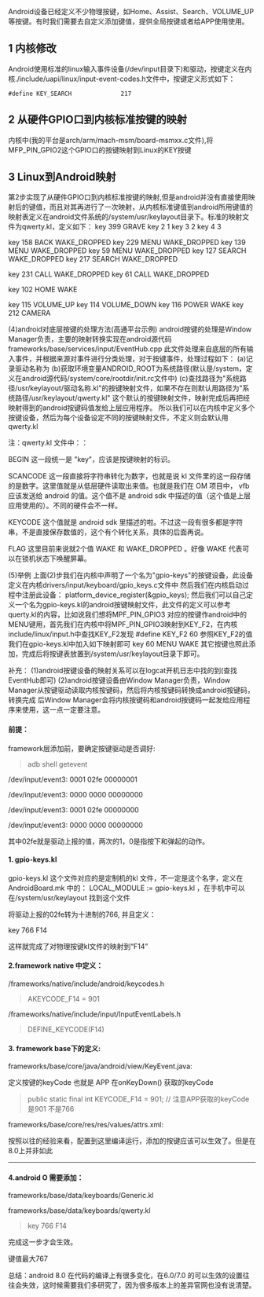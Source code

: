 Android设备已经定义不少物理按键，如Home、Assist、Search、VOLUME_UP等按键。有时我们需要去自定义添加键值，提供全局按键或者给APP使用使用。

## 1 内核修改

​		Android使用标准的linux输入事件设备(/dev/input目录下)和驱动，按键定义在内核./include/uapi/linux/input-event-codes.h文件中，按键定义形式如下：

```
#define KEY_SEARCH              217
```

## 2 从硬件GPIO口到内核标准按键的映射

​	内核中(我的平台是arch/arm/mach-msm/board-msmxx.c文件),将MFP_PIN_GPIO2这个GPIO口的按键映射到Linux的KEY按键

## 3 Linux到Android映射

​		第2步实现了从硬件GPIO口到内核标准按键的映射,但是android并没有直接使用映射后的键值，而且对其再进行了一次映射，从内核标准键值到android所用键值的映射表定义在android文件系统的/system/usr/keylayout目录下。标准的映射文件为qwerty.kl，定义如下：
key 399   GRAVE
key 2     1
key 3     2
key 4     3

key 158   BACK              WAKE_DROPPED
key 229   MENU              WAKE_DROPPED
key 139   MENU              WAKE_DROPPED
key 59    MENU              WAKE_DROPPED
key 127   SEARCH            WAKE_DROPPED
key 217   SEARCH            WAKE_DROPPED

key 231   CALL              WAKE_DROPPED
key 61    CALL              WAKE_DROPPED

key 102   HOME              WAKE

key 115   VOLUME_UP
key 114   VOLUME_DOWN
key 116   POWER             WAKE
key 212   CAMERA


(4)android对底层按键的处理方法(高通平台示例)
android按键的处理是Window Manager负责，主要的映射转换实现在android源代码frameworks/base/services/input/EventHub.cpp
此文件处理来自底层的所有输入事件，并根据来源对事件进行分类处理，对于按键事件，处理过程如下：
(a)记录驱动名称为
(b)获取环境变量ANDROID_ROOT为系统路径(默认是/system，定义在android源代码/system/core/rootdir/init.rc文件中)
(c)查找路径为"系统路径/usr/keylayout/驱动名称.kl"的按键映射文件，如果不存在则默认用路径为"系统路径/usr/keylayout/qwerty.kl"
这个默认的按键映射文件，映射完成后再把经映射得到的android按键码值发给上层应用程序。
所以我们可以在内核中定义多个按键设备，然后为每个设备设定不同的按键映射文件，不定义则会默认用qwerty.kl

 注：qwerty.kl 文件中：：

BEGIN
这一段统一是 "key"，应该是按键映射的标识。 

SCANCODE
这一段直接将字符串转化为数字，也就是说 kl 文件里的这一段存储的是数字。这里值就是从低层硬件读取出来值。也就是我们在 OM 项目中， vfb 应该发送给 android 的值。这个值不是 android sdk 中描述的值（这个值是上层应用使用的）。不同的硬件会不一样。 

KEYCODE
这个值就是 android sdk 里描述的啦。不过这一段有很多都是字符串，不是直接保存数值的，这个有个转化关系，具体的后面再说。 

FLAG
这里目前来说就2个值 WAKE 和 WAKE_DROPPED 。好像 WAKE 代表可以在锁机状态下唤醒屏幕。

(5)举例
上面(2)步我们在内核中声明了一个名为"gpio-keys"的按键设备，此设备定义在内核drivers/input/keyboard/gpio_keys.c文件中
然后我们在内核启动过程中注册此设备：  platform_device_register(&gpio_keys);
然后我们可以自己定义一个名为gpio-keys.kl的android按键映射文件，此文件的定义可以参考querty.kl的内容，比如说我们想将MPF_PIN_GPIO3
对应的按键作android中的MENU键用，首先我们在内核中将MPF_PIN_GPIO3映射到KEY_F2，在内核include/linux/input.h中查找KEY_F2发现
#define KEY_F2            60
参照KEY_F2的值我们在gpio-keys.kl中加入如下映射即可
key 60    MENU              WAKE
其它按键也照此添加，完成后将按键表放置到/system/usr/keylayout目录下即可。

补充：
(1)android按键设备的映射关系可以在logcat开机日志中找的到(查找EventHub即可)
(2)android按键设备由Window Manager负责，Window Manager从按键驱动读取内核按键码，然后将内核按键码转换成android按键码，转换完成
后Window Manager会将内核按键码和android按键码一起发给应用程序来使用，这一点一定要注意。

#### 前提：

framework层添加前，要确定按键驱动是否调好:

> adb shell getevent

/dev/input/event3: 0001 02fe 00000001

/dev/input/event3: 0000 0000 00000000

/dev/input/event3: 0001 02fe 00000000

/dev/input/event3: 0000 0000 00000000

其中02fe就是驱动上报的值，两次的1，0是指按下和弹起的动作。

#### 1. gpio-keys.kl

gpio-keys.kl 这个文件对应的是定制机的kl 文件，不一定是这个名字，定义在 AndroidBoard.mk 中的： LOCAL_MODULE       := gpio-keys.kl ，在手机中可以在/system/usr/keylayout 找到这个文件

将驱动上报的02fe转为十进制的766, 并且定义：

key 766   F14

这样就完成了对物理按键kl文件的映射到“F14”



#### 2.framework native 中定义：

/frameworks/native/include/android/keycodes.h

> AKEYCODE_F14 = 901

/frameworks/native/include/input/InputEventLabels.h

> DEFINE_KEYCODE(F14)

#### 3. framework base下的定义:

frameworks/base/core/java/android/view/KeyEvent.java:

定义按键的keyCode 也就是 APP 在onKeyDown() 获取的keyCode

> public static final int KEYCODE_F14 = 901; // 注意APP获取的keyCode是901  不是766 

frameworks/base/core/res/res/values/attrs.xml:

> <enum name="KEYCODE_F14" value="901"/>

按照以往的经验来看，配置到这里编译运行，添加的按键应该可以生效了。但是在8.0上并非如此

------

#### 4.android O 需要添加：

frameworks/base/data/keyboards/Generic.kl

frameworks/base/data/keyboards/qwerty.kl

> key 766   F14

完成这一步才会生效。

键值最大767

总结：android 8.0 在代码的编译上有很多变化，在6.0/7.0 的可以生效的设置往往会失效，这时候需要我们多研究了，因为很多版本上的差异官网也没有说清楚。